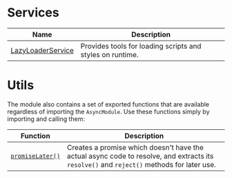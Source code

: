# Services

| Name | Description |
| ---  | ---         |
| [LazyLoaderService](AsyncModule/LazyLoaderService) | Provides tools for loading scripts and styles on runtime. |

# Utils
The module also contains a set of exported functions that are available regardless of importing the `AsyncModule`.
Use these functions simply by importing and calling them:

| Function | Description |
| ---      | ---         |
| [`promiseLater()`](https://dev.azure.com/BeSpunky/BeSpunky%20Libraries/_git/angular-zen?path=%2Fprojects%2Fbespunky%2Fangular-zen%2Fasync%2Futils%2FpromiseLater.ts&version=GBmaster) | Creates a promise which doesn't have the actual async code to resolve, and extracts its `resolve()` and `reject()` methods for later use. |